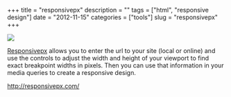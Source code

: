 +++
title = "responsivepx"
description = ""
tags = ["html", "responsive design"]
date = "2012-11-15"
categories = ["tools"]
slug = "responsivepx"
+++


<div class="tool-screenshot mb1"><a href="http://responsivepx.com/"><img id="bluga-thumbnail-2827" class="bluga-thumbnail custom" src="//media.konigi.com/bluga/
wt5231e92098b06_custom.jpg"/></a></div><p><a href="http://responsivepx.com/">Responsivepx</a> allows you to enter the url to your site (local or online) and use the controls to adjust the width and height of your viewport to find exact breakpoint widths in pixels. Then you can use that information in your media queries to create a responsive design.</p>

  
<p><a href="http://responsivepx.com/">http://responsivepx.com/</a></p>
      

